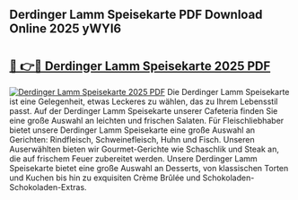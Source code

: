 ## Derdinger Lamm Speisekarte PDF Download Online 2025 yWYI6

# <h2><a href="http://gcaoafc.nevu.top/?p=Derdinger+Lamm+Speisekarte">🔗 👉🔴 Derdinger Lamm Speisekarte 2025 PDF</a></h2>

[![Derdinger Lamm Speisekarte 2025 PDF](https://i.imgur.com/dBaPXMq.png)](http://gcaoafc.nevu.top/?p=Derdinger+Lamm+Speisekarte)
Die Derdinger Lamm Speisekarte ist eine Gelegenheit, etwas Leckeres zu wählen, das zu Ihrem Lebensstil passt. Auf der Derdinger Lamm Speisekarte unserer Cafeteria finden Sie eine große Auswahl an leichten und frischen Salaten. Für Fleischliebhaber bietet unsere Derdinger Lamm Speisekarte eine große Auswahl an Gerichten: Rindfleisch, Schweinefleisch, Huhn und Fisch. Unseren Auserwählten bieten wir Gourmet-Gerichte wie Schaschlik und Steak an, die auf frischem Feuer zubereitet werden. Unsere Derdinger Lamm Speisekarte bietet eine große Auswahl an Desserts, von klassischen Torten und Kuchen bis hin zu exquisiten Crème Brûlée und Schokoladen-Schokoladen-Extras.
